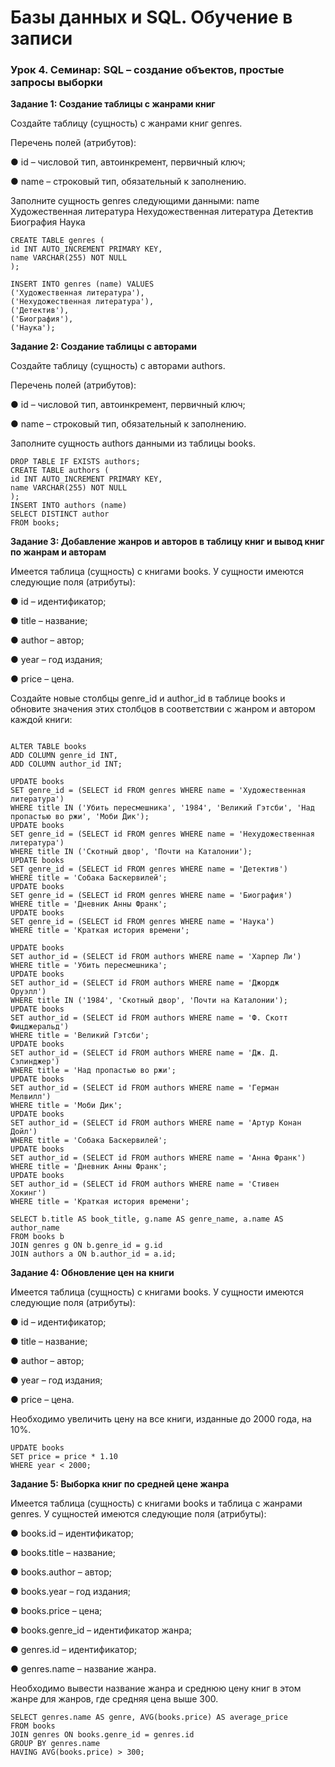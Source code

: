 # Базы данных и SQL. Обучение в записи
### Урок 4. Семинар: SQL – создание объектов, простые запросы выборки

**Задание 1: Создание таблицы с жанрами книг**

Создайте таблицу (сущность) с жанрами книг genres.

Перечень полей (атрибутов):

● id – числовой тип, автоинкремент, первичный ключ;

● name – строковый тип, обязательный к заполнению.

Заполните сущность genres следующими данными:
name
Художественная литература
Нехудожественная литература
Детектив
Биография
Наука

```
CREATE TABLE genres (
id INT AUTO_INCREMENT PRIMARY KEY,
name VARCHAR(255) NOT NULL
);

INSERT INTO genres (name) VALUES
('Художественная литература'),
('Нехудожественная литература'),
('Детектив'),
('Биография'),
('Наука');
```

**Задание 2: Создание таблицы с авторами**

Создайте таблицу (сущность) с авторами authors.

Перечень полей (атрибутов):

● id – числовой тип, автоинкремент, первичный ключ;

● name – строковый тип, обязательный к заполнению.

Заполните сущность authors данными из таблицы books.
```
DROP TABLE IF EXISTS authors;
CREATE TABLE authors (
id INT AUTO_INCREMENT PRIMARY KEY,
name VARCHAR(255) NOT NULL
);
INSERT INTO authors (name)
SELECT DISTINCT author
FROM books;
```

**Задание 3: Добавление жанров и авторов в таблицу книг и вывод книг по жанрам и авторам**

Имеется таблица (сущность) с книгами books. У сущности имеются следующие поля
(атрибуты):

● id – идентификатор;

● title – название;

● author – автор;

● year – год издания;

● price – цена.

Создайте новые столбцы genre_id и author_id в таблице books и обновите
значения этих столбцов в соответствии с жанром и автором каждой книги:

```

ALTER TABLE books
ADD COLUMN genre_id INT,
ADD COLUMN author_id INT;

UPDATE books
SET genre_id = (SELECT id FROM genres WHERE name = 'Художественная
литература')
WHERE title IN ('Убить пересмешника', '1984', 'Великий Гэтсби', 'Над
пропастью во ржи', 'Моби Дик');
UPDATE books
SET genre_id = (SELECT id FROM genres WHERE name = 'Нехудожественная
литература')
WHERE title IN ('Скотный двор', 'Почти на Каталонии');
UPDATE books
SET genre_id = (SELECT id FROM genres WHERE name = 'Детектив')
WHERE title = 'Собака Баскервилей';
UPDATE books
SET genre_id = (SELECT id FROM genres WHERE name = 'Биография')
WHERE title = 'Дневник Анны Франк';
UPDATE books
SET genre_id = (SELECT id FROM genres WHERE name = 'Наука')
WHERE title = 'Краткая история времени';

UPDATE books
SET author_id = (SELECT id FROM authors WHERE name = 'Харпер Ли')
WHERE title = 'Убить пересмешника';
UPDATE books
SET author_id = (SELECT id FROM authors WHERE name = 'Джордж
Оруэлл')
WHERE title IN ('1984', 'Скотный двор', 'Почти на Каталонии');
UPDATE books
SET author_id = (SELECT id FROM authors WHERE name = 'Ф. Скотт
Фицджеральд')
WHERE title = 'Великий Гэтсби';
UPDATE books
SET author_id = (SELECT id FROM authors WHERE name = 'Дж. Д.
Сэлинджер')
WHERE title = 'Над пропастью во ржи';
UPDATE books
SET author_id = (SELECT id FROM authors WHERE name = 'Герман
Мелвилл')
WHERE title = 'Моби Дик';
UPDATE books
SET author_id = (SELECT id FROM authors WHERE name = 'Артур Конан
Дойл')
WHERE title = 'Собака Баскервилей';
UPDATE books
SET author_id = (SELECT id FROM authors WHERE name = 'Анна Франк')
WHERE title = 'Дневник Анны Франк';
UPDATE books
SET author_id = (SELECT id FROM authors WHERE name = 'Стивен
Хокинг')
WHERE title = 'Краткая история времени';

SELECT b.title AS book_title, g.name AS genre_name, a.name AS
author_name
FROM books b
JOIN genres g ON b.genre_id = g.id
JOIN authors a ON b.author_id = a.id;
```

**Задание 4: Обновление цен на книги**

Имеется таблица (сущность) с книгами books. У сущности имеются следующие поля
(атрибуты):

● id – идентификатор;

● title – название;

● author – автор;

● year – год издания;

● price – цена.

Необходимо увеличить цену на все книги, изданные до 2000 года, на 10%.
```
UPDATE books
SET price = price * 1.10
WHERE year < 2000;
```

**Задание 5: Выборка книг по средней цене жанра**

Имеется таблица (сущность) с книгами books и таблица с жанрами genres. У
сущностей имеются следующие поля (атрибуты):

● books.id – идентификатор;

● books.title – название;

● books.author – автор;

● books.year – год издания;

● books.price – цена;

● books.genre_id – идентификатор жанра;

● genres.id – идентификатор;

● genres.name – название жанра.

Необходимо вывести название жанра и среднюю цену книг в этом жанре для жанров,
где средняя цена выше 300.

```
SELECT genres.name AS genre, AVG(books.price) AS average_price
FROM books
JOIN genres ON books.genre_id = genres.id
GROUP BY genres.name
HAVING AVG(books.price) > 300;
```